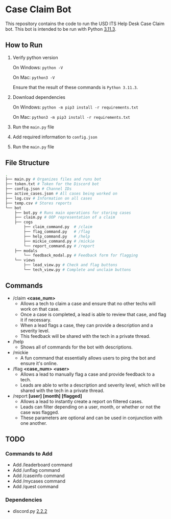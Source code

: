 # Case Claim Bot
This repository contains the code to run the USD ITS Help Desk Case Claim bot. This bot is intended to be run with Python [3.11.3](https://www.python.org/downloads/release/python-3113/).

## How to Run
1. Verify python version

    On Windows: `python -V`
    
    On Mac: `python3 -V`

    Ensure that the result of these commands is `Python 3.11.3`.
2. Download dependencies

    On Windows:
    `python -m pip3 install -r requirements.txt`

    On Mac:
    `python3 -m pip3 install -r requirements.txt`

3. Run the `main.py` file
4. Add required information to `config.json`
5. Run the `main.py` file


## File Structure
```bash
.
├── main.py # Organizes files and runs bot
├── token.txt # Token for the Discord bot
├── config.json # Channel IDs
├── active_cases.json # All cases being worked on
├── log.csv # Information on all cases
├── temp.csv # Stores reports
└── bot
    ├── bot.py # Runs main operations for storing cases
    ├── claim.py # OOP representation of a claim
    ├── cogs
        ├── claim_command.py  # /claim
        ├── flag_command.py   # /flag
        ├── help_command.py   # /help
        ├── mickie_command.py # /mickie
        └── report_command.py # /report
    ├── modals
        └── feedback_modal.py # Feedback form for flagging
    └── views
        ├── lead_view.py # Check and flag buttons
        └── tech_view.py # Complete and unclaim buttons
```

## Commands
- /claim **<case_num>**
    - Allows a tech to claim a case and ensure that no other techs will work on that case.
    - Once a case is completed, a lead is able to review that case, and flag it if necessary.
    - When a lead flags a case, they can provide a description and a severity level.
    - This feedback will be shared with the tech in a private thread.
- /help
    - Shows all of commands for the bot with descriptions.
- /mickie
    - A fun command that essentially allows users to ping the bot and ensure it's online.
- /flag **<case_num>** **\<user>**
    - Allows a lead to manually flag a case and provide feedback to a tech.
    - Leads are able to write a description and severity level, which will be shared with the tech in a private thread.
- /report **\[user]** **\[month]** **\[flagged]**
    - Allows a lead to instantly create a report on filtered cases.
    - Leads can filter depending on a user, month, or whether or not the case was flagged.
    - These parameters are optional and can be used in conjunction with one another.



## TODO
### Commands to Add
- Add /leaderboard command
- Add /unflag command
- Add /caseinfo command
- Add /mycases command
- Add /quest command


### Dependencies
- discord.py [2.2.2](https://pypi.org/project/discord.py/) 
